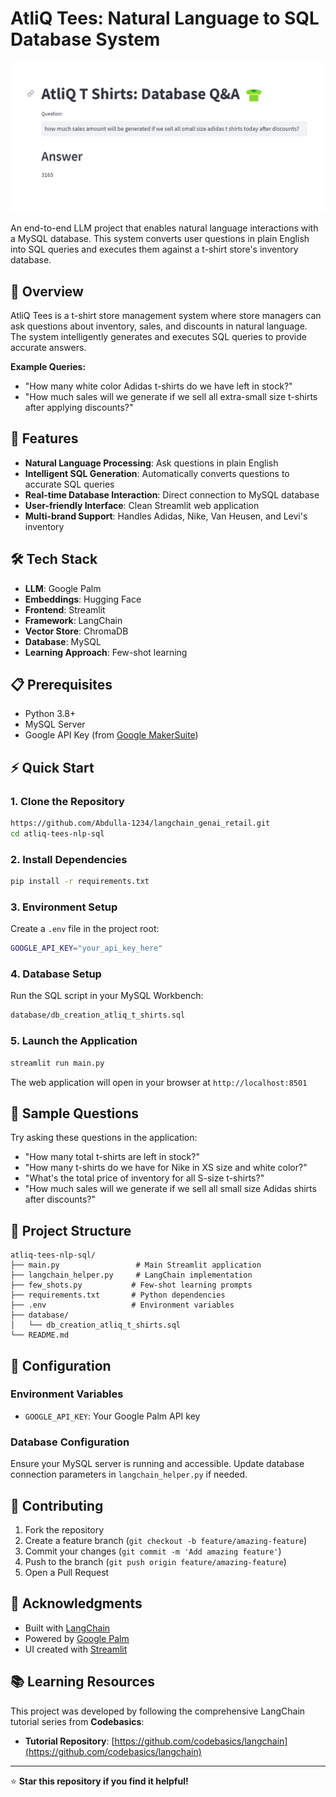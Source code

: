# AtliQ Tees: Natural Language to SQL Database System

![AtliQ Tees](atliq_tees.png)

An end-to-end LLM project that enables natural language interactions with a MySQL database. This system converts user questions in plain English into SQL queries and executes them against a t-shirt store's inventory database.

## 🎯 Overview

AtliQ Tees is a t-shirt store management system where store managers can ask questions about inventory, sales, and discounts in natural language. The system intelligently generates and executes SQL queries to provide accurate answers.

**Example Queries:**
- "How many white color Adidas t-shirts do we have left in stock?"
- "How much sales will we generate if we sell all extra-small size t-shirts after applying discounts?"

## 🚀 Features

- **Natural Language Processing**: Ask questions in plain English
- **Intelligent SQL Generation**: Automatically converts questions to accurate SQL queries
- **Real-time Database Interaction**: Direct connection to MySQL database
- **User-friendly Interface**: Clean Streamlit web application
- **Multi-brand Support**: Handles Adidas, Nike, Van Heusen, and Levi's inventory

## 🛠️ Tech Stack

- **LLM**: Google Palm
- **Embeddings**: Hugging Face
- **Frontend**: Streamlit
- **Framework**: LangChain
- **Vector Store**: ChromaDB
- **Database**: MySQL
- **Learning Approach**: Few-shot learning

## 📋 Prerequisites

- Python 3.8+
- MySQL Server
- Google API Key (from [Google MakerSuite](https://makersuite.google.com))

## ⚡ Quick Start

### 1. Clone the Repository
```bash
https://github.com/Abdulla-1234/langchain_genai_retail.git
cd atliq-tees-nlp-sql
```

### 2. Install Dependencies
```bash
pip install -r requirements.txt
```

### 3. Environment Setup
Create a `.env` file in the project root:
```bash
GOOGLE_API_KEY="your_api_key_here"
```

### 4. Database Setup
Run the SQL script in your MySQL Workbench:
```bash
database/db_creation_atliq_t_shirts.sql
```

### 5. Launch the Application
```bash
streamlit run main.py
```

The web application will open in your browser at `http://localhost:8501`

## 💬 Sample Questions

Try asking these questions in the application:

- "How many total t-shirts are left in stock?"
- "How many t-shirts do we have for Nike in XS size and white color?"
- "What's the total price of inventory for all S-size t-shirts?"
- "How much sales will we generate if we sell all small size Adidas shirts after discounts?"

## 📁 Project Structure

```
atliq-tees-nlp-sql/
├── main.py                 # Main Streamlit application
├── langchain_helper.py     # LangChain implementation
├── few_shots.py           # Few-shot learning prompts
├── requirements.txt       # Python dependencies
├── .env                   # Environment variables
├── database/
│   └── db_creation_atliq_t_shirts.sql
└── README.md
```

## 🔧 Configuration

### Environment Variables
- `GOOGLE_API_KEY`: Your Google Palm API key

### Database Configuration
Ensure your MySQL server is running and accessible. Update database connection parameters in `langchain_helper.py` if needed.

## 🤝 Contributing

1. Fork the repository
2. Create a feature branch (`git checkout -b feature/amazing-feature`)
3. Commit your changes (`git commit -m 'Add amazing feature'`)
4. Push to the branch (`git push origin feature/amazing-feature`)
5. Open a Pull Request

## 🎉 Acknowledgments

- Built with [LangChain](https://langchain.com/)
- Powered by [Google Palm](https://ai.google.dev/)
- UI created with [Streamlit](https://streamlit.io/)

## 📚 Learning Resources

This project was developed by following the comprehensive LangChain tutorial series from **Codebasics**:
- **Tutorial Repository**: [https://github.com/codebasics/langchain](https://github.com/codebasics/langchain)
  
---

⭐ **Star this repository if you find it helpful!**


